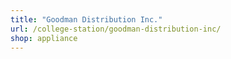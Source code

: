 ```yaml
---
title: "Goodman Distribution Inc."
url: /college-station/goodman-distribution-inc/
shop: appliance
---
```

